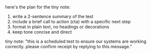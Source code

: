 here's the plan for the tiny note:

1. write a 2-sentence summary of the test
2. include a brief call to action (cta) with a specific next step
3. format in plain text, no headings or decorations
4. keep tone concise and direct

tiny note:
"this is a scheduled test to ensure our systems are working correctly. please confirm receipt by replying to this message."
